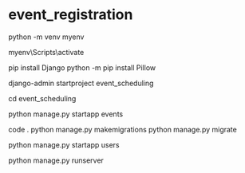 # event_registration

python -m venv myenv

myenv\Scripts\activate


pip install Django
python -m pip install Pillow

django-admin startproject event_scheduling


cd event_scheduling

python manage.py startapp events

code .
python manage.py makemigrations
python manage.py migrate

python manage.py startapp users



python manage.py runserver



